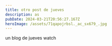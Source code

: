 ```yaml
---
title: otro post de jueves
description: as
pubDate: 2024-03-21T20:56:27.167Z
heroImage: /assets/71qapojrbsl._ac_sx679_.jpg
---
```

un blog de jueves watch

